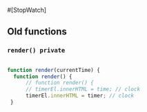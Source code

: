 
#[StopWatch]


## Old functions

### `render() private`

```js

function render(currentTime) {
  function render() {
      // function render() {
      // timerEl.innerHTML = time; // clock
      timerEl.innerHTML = timer; // clock
 }

```


